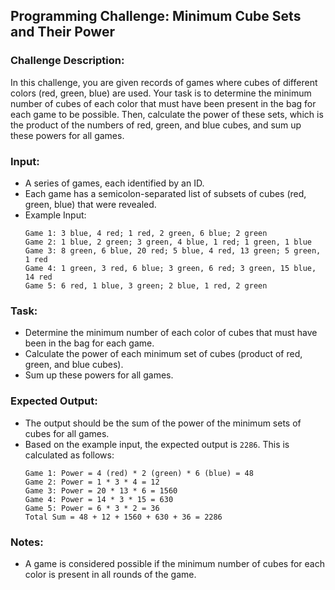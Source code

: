 ## Programming Challenge: Minimum Cube Sets and Their Power

### Challenge Description:

In this challenge, you are given records of games where cubes of different colors (red, green, blue) are used. Your task is to determine the minimum number of cubes of each color that must have been present in the bag for each game to be possible. Then, calculate the power of these sets, which is the product of the numbers of red, green, and blue cubes, and sum up these powers for all games.

### Input:

- A series of games, each identified by an ID.
- Each game has a semicolon-separated list of subsets of cubes (red, green, blue) that were revealed.
- Example Input:
  ```
  Game 1: 3 blue, 4 red; 1 red, 2 green, 6 blue; 2 green
  Game 2: 1 blue, 2 green; 3 green, 4 blue, 1 red; 1 green, 1 blue
  Game 3: 8 green, 6 blue, 20 red; 5 blue, 4 red, 13 green; 5 green, 1 red
  Game 4: 1 green, 3 red, 6 blue; 3 green, 6 red; 3 green, 15 blue, 14 red
  Game 5: 6 red, 1 blue, 3 green; 2 blue, 1 red, 2 green
  ```

### Task:

- Determine the minimum number of each color of cubes that must have been in the bag for each game.
- Calculate the power of each minimum set of cubes (product of red, green, and blue cubes).
- Sum up these powers for all games.

### Expected Output:

- The output should be the sum of the power of the minimum sets of cubes for all games.
- Based on the example input, the expected output is `2286`. This is calculated as follows:
  ```
  Game 1: Power = 4 (red) * 2 (green) * 6 (blue) = 48
  Game 2: Power = 1 * 3 * 4 = 12
  Game 3: Power = 20 * 13 * 6 = 1560
  Game 4: Power = 14 * 3 * 15 = 630
  Game 5: Power = 6 * 3 * 2 = 36
  Total Sum = 48 + 12 + 1560 + 630 + 36 = 2286
  ```

### Notes:

- A game is considered possible if the minimum number of cubes for each color is present in all rounds of the game.
